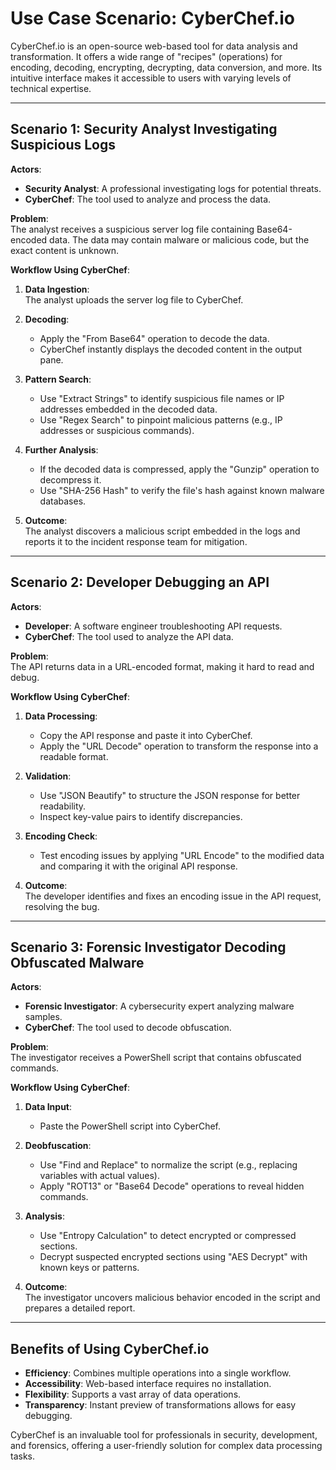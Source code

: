 # Use Case Scenario: CyberChef.io

CyberChef.io is an open-source web-based tool for data analysis and transformation. It offers a wide range of "recipes" (operations) for encoding, decoding, encrypting, decrypting, data conversion, and more. Its intuitive interface makes it accessible to users with varying levels of technical expertise.

---

## Scenario 1: Security Analyst Investigating Suspicious Logs

**Actors**:  
- **Security Analyst**: A professional investigating logs for potential threats.  
- **CyberChef**: The tool used to analyze and process the data.

**Problem**:  
The analyst receives a suspicious server log file containing Base64-encoded data. The data may contain malware or malicious code, but the exact content is unknown.

**Workflow Using CyberChef**:
1. **Data Ingestion**:  
   The analyst uploads the server log file to CyberChef.

2. **Decoding**:  
   - Apply the "From Base64" operation to decode the data.  
   - CyberChef instantly displays the decoded content in the output pane.

3. **Pattern Search**:  
   - Use "Extract Strings" to identify suspicious file names or IP addresses embedded in the decoded data.  
   - Use "Regex Search" to pinpoint malicious patterns (e.g., IP addresses or suspicious commands).

4. **Further Analysis**:  
   - If the decoded data is compressed, apply the "Gunzip" operation to decompress it.  
   - Use "SHA-256 Hash" to verify the file's hash against known malware databases.

5. **Outcome**:  
   The analyst discovers a malicious script embedded in the logs and reports it to the incident response team for mitigation.

---

## Scenario 2: Developer Debugging an API

**Actors**:  
- **Developer**: A software engineer troubleshooting API requests.  
- **CyberChef**: The tool used to analyze the API data.

**Problem**:  
The API returns data in a URL-encoded format, making it hard to read and debug.

**Workflow Using CyberChef**:
1. **Data Processing**:  
   - Copy the API response and paste it into CyberChef.  
   - Apply the "URL Decode" operation to transform the response into a readable format.

2. **Validation**:  
   - Use "JSON Beautify" to structure the JSON response for better readability.  
   - Inspect key-value pairs to identify discrepancies.

3. **Encoding Check**:  
   - Test encoding issues by applying "URL Encode" to the modified data and comparing it with the original API response.

4. **Outcome**:  
   The developer identifies and fixes an encoding issue in the API request, resolving the bug.

---

## Scenario 3: Forensic Investigator Decoding Obfuscated Malware

**Actors**:  
- **Forensic Investigator**: A cybersecurity expert analyzing malware samples.  
- **CyberChef**: The tool used to decode obfuscation.

**Problem**:  
The investigator receives a PowerShell script that contains obfuscated commands.

**Workflow Using CyberChef**:
1. **Data Input**:  
   - Paste the PowerShell script into CyberChef.

2. **Deobfuscation**:  
   - Use "Find and Replace" to normalize the script (e.g., replacing variables with actual values).  
   - Apply "ROT13" or "Base64 Decode" operations to reveal hidden commands.

3. **Analysis**:  
   - Use "Entropy Calculation" to detect encrypted or compressed sections.  
   - Decrypt suspected encrypted sections using "AES Decrypt" with known keys or patterns.

4. **Outcome**:  
   The investigator uncovers malicious behavior encoded in the script and prepares a detailed report.

---

## Benefits of Using CyberChef.io
- **Efficiency**: Combines multiple operations into a single workflow.  
- **Accessibility**: Web-based interface requires no installation.  
- **Flexibility**: Supports a vast array of data operations.  
- **Transparency**: Instant preview of transformations allows for easy debugging.

CyberChef is an invaluable tool for professionals in security, development, and forensics, offering a user-friendly solution for complex data processing tasks.
